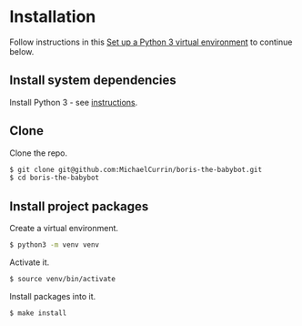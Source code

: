# Installation

Follow instructions in this [Set up a Python 3 virtual environment](https://gist.github.com/MichaelCurrin/3a4d14ba1763b4d6a1884f56a01412b7) to continue below.


## Install system dependencies

Install Python 3 - see [instructions](https://gist.github.com/MichaelCurrin/57caae30bd7b0991098e9804a9494c23).


## Clone

Clone the repo.

```sh
$ git clone git@github.com:MichaelCurrin/boris-the-babybot.git
$ cd boris-the-babybot
```


## Install project packages

Create a virtual environment.

```sh
$ python3 -m venv venv
```

Activate it.

```sh
$ source venv/bin/activate
```

Install packages into it.

```sh
$ make install
```
